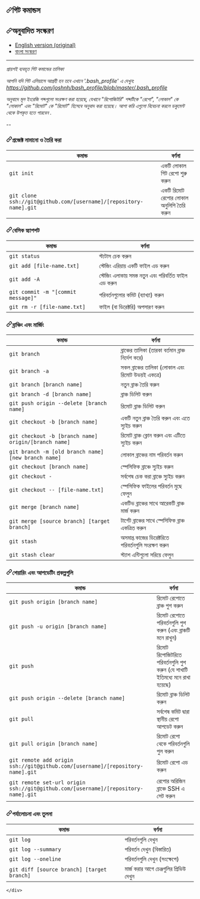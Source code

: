 <div id="readme" class="Box-body readme blob js-code-block-container p-5 p-xl-6 gist-border-0">
    <article class="markdown-body entry-content container-lg" itemprop="text"><h1 dir="auto"><a id="user-content-গিট-কমান্ডস" class="anchor" aria-hidden="true" href="#গিট-কমান্ডস"><svg class="octicon octicon-link" viewBox="0 0 16 16" version="1.1" width="16" height="16" aria-hidden="true"><path fill-rule="evenodd" d="M7.775 3.275a.75.75 0 001.06 1.06l1.25-1.25a2 2 0 112.83 2.83l-2.5 2.5a2 2 0 01-2.83 0 .75.75 0 00-1.06 1.06 3.5 3.5 0 004.95 0l2.5-2.5a3.5 3.5 0 00-4.95-4.95l-1.25 1.25zm-4.69 9.64a2 2 0 010-2.83l2.5-2.5a2 2 0 012.83 0 .75.75 0 001.06-1.06 3.5 3.5 0 00-4.95 0l-2.5 2.5a3.5 3.5 0 004.95 4.95l1.25-1.25a.75.75 0 00-1.06-1.06l-1.25 1.25a2 2 0 01-2.83 0z"></path></svg></a>গিট কমান্ডস</h1>
<h2 dir="auto"><a id="user-content-অনুবাদিত-সংস্করণ" class="anchor" aria-hidden="true" href="#অনুবাদিত-সংস্করণ"><svg class="octicon octicon-link" viewBox="0 0 16 16" version="1.1" width="16" height="16" aria-hidden="true"><path fill-rule="evenodd" d="M7.775 3.275a.75.75 0 001.06 1.06l1.25-1.25a2 2 0 112.83 2.83l-2.5 2.5a2 2 0 01-2.83 0 .75.75 0 00-1.06 1.06 3.5 3.5 0 004.95 0l2.5-2.5a3.5 3.5 0 00-4.95-4.95l-1.25 1.25zm-4.69 9.64a2 2 0 010-2.83l2.5-2.5a2 2 0 012.83 0 .75.75 0 001.06-1.06 3.5 3.5 0 00-4.95 0l-2.5 2.5a3.5 3.5 0 004.95 4.95l1.25-1.25a.75.75 0 00-1.06-1.06l-1.25 1.25a2 2 0 01-2.83 0z"></path></svg></a>অনুবাদিত সংস্করণ</h2>
<ul dir="auto">
<li><a href="/abNomanWeb/git-commands/blob/master/READMEen.md">English version (original)</a></li>
<li><a href="/abNomanWeb/git-commands/blob/master/READMEbn.md">বাংলা সংস্করণ</a></li>
</ul>
<hr>
<p dir="auto"><em>প্রায়শই ব্যবহৃত গিট কমান্ডের তালিকা</em></p>
<p dir="auto"><em>আপনি যদি গিট এলিয়াসে আগ্রহী হন তবে এখানে '.bash_profile' এ দেখুন: <a href="https://github.com/joshnh/bash_profile/blob/master/.bash_profile">https://github.com/joshnh/bash_profile/blob/master/.bash_profile</a></em></p>
<p dir="auto"><em>অনুবাদে মূল ইংরেজি শব্দগুলো সংরক্ষণ করা হয়েছে, যেখানে "রিপোজিটরি" শব্দটিকে "রেপো", "লোকাল" কে "লোকাল" এবং "রিমোট" কে "রিমোট" হিসেবে অনুবাদ করা হয়েছে। আশা করি এগুলো বিবেচনা করলে ডকুমেন্ট থেকে উপকৃত হতে পারবেন .</em></p>
<p dir="auto">--</p>
<h3 dir="auto"><a id="user-content-প্রজেক্ট-নামানো-ও-তৈরি-করা" class="anchor" aria-hidden="true" href="#প্রজেক্ট-নামানো-ও-তৈরি-করা"><svg class="octicon octicon-link" viewBox="0 0 16 16" version="1.1" width="16" height="16" aria-hidden="true"><path fill-rule="evenodd" d="M7.775 3.275a.75.75 0 001.06 1.06l1.25-1.25a2 2 0 112.83 2.83l-2.5 2.5a2 2 0 01-2.83 0 .75.75 0 00-1.06 1.06 3.5 3.5 0 004.95 0l2.5-2.5a3.5 3.5 0 00-4.95-4.95l-1.25 1.25zm-4.69 9.64a2 2 0 010-2.83l2.5-2.5a2 2 0 012.83 0 .75.75 0 001.06-1.06 3.5 3.5 0 00-4.95 0l-2.5 2.5a3.5 3.5 0 004.95 4.95l1.25-1.25a.75.75 0 00-1.06-1.06l-1.25 1.25a2 2 0 01-2.83 0z"></path></svg></a>প্রজেক্ট নামানো ও তৈরি করা</h3>
<table>
<thead>
<tr>
<th>কমান্ড</th>
<th>বর্ণনা</th>
</tr>
</thead>
<tbody>
<tr>
<td><code>git init</code></td>
<td>একটি লোকাল গিট রেপো শুরু করুন</td>
</tr>
<tr>
<td><code>git clone ssh://git@github.com/[username]/[repository-name].git</code></td>
<td>একটি রিমোট রেপোর লোকাল অনুলিপি তৈরি করুন</td>
</tr>
</tbody>
</table>
<h3 dir="auto"><a id="user-content-বেসিক-স্ন্যাপশট" class="anchor" aria-hidden="true" href="#বেসিক-স্ন্যাপশট"><svg class="octicon octicon-link" viewBox="0 0 16 16" version="1.1" width="16" height="16" aria-hidden="true"><path fill-rule="evenodd" d="M7.775 3.275a.75.75 0 001.06 1.06l1.25-1.25a2 2 0 112.83 2.83l-2.5 2.5a2 2 0 01-2.83 0 .75.75 0 00-1.06 1.06 3.5 3.5 0 004.95 0l2.5-2.5a3.5 3.5 0 00-4.95-4.95l-1.25 1.25zm-4.69 9.64a2 2 0 010-2.83l2.5-2.5a2 2 0 012.83 0 .75.75 0 001.06-1.06 3.5 3.5 0 00-4.95 0l-2.5 2.5a3.5 3.5 0 004.95 4.95l1.25-1.25a.75.75 0 00-1.06-1.06l-1.25 1.25a2 2 0 01-2.83 0z"></path></svg></a>বেসিক স্ন্যাপশট</h3>
<table>
<thead>
<tr>
<th>কমান্ড</th>
<th>বর্ণনা</th>
</tr>
</thead>
<tbody>
<tr>
<td><code>git status</code></td>
<td>স্ট্যটাস চেক করুন</td>
</tr>
<tr>
<td><code>git add [file-name.txt]</code></td>
<td>স্টেজিং এরিয়ায় একটি ফাইল এড করুন</td>
</tr>
<tr>
<td><code>git add -A</code></td>
<td>স্টেজিং এলাকায় সমস্ত নতুন এবং পরিবর্তিত ফাইল এড করুন</td>
</tr>
<tr>
<td><code>git commit -m "[commit message]"</code></td>
<td>পরিবর্তনগুলোর কমিট (ব্যাখ্যা) করুন</td>
</tr>
<tr>
<td><code>git rm -r [file-name.txt]</code></td>
<td>ফাইল (বা ডিরেক্টরি) অপসারণ করুন</td>
</tr>
</tbody>
</table>
<h3 dir="auto"><a id="user-content-ব্রাঞ্চিং-এবং-মার্জিং" class="anchor" aria-hidden="true" href="#ব্রাঞ্চিং-এবং-মার্জিং"><svg class="octicon octicon-link" viewBox="0 0 16 16" version="1.1" width="16" height="16" aria-hidden="true"><path fill-rule="evenodd" d="M7.775 3.275a.75.75 0 001.06 1.06l1.25-1.25a2 2 0 112.83 2.83l-2.5 2.5a2 2 0 01-2.83 0 .75.75 0 00-1.06 1.06 3.5 3.5 0 004.95 0l2.5-2.5a3.5 3.5 0 00-4.95-4.95l-1.25 1.25zm-4.69 9.64a2 2 0 010-2.83l2.5-2.5a2 2 0 012.83 0 .75.75 0 001.06-1.06 3.5 3.5 0 00-4.95 0l-2.5 2.5a3.5 3.5 0 004.95 4.95l1.25-1.25a.75.75 0 00-1.06-1.06l-1.25 1.25a2 2 0 01-2.83 0z"></path></svg></a>ব্রাঞ্চিং এবং মার্জিং</h3>
<table>
<thead>
<tr>
<th>কমান্ড</th>
<th>বর্ণনা</th>
</tr>
</thead>
<tbody>
<tr>
<td><code>git branch</code></td>
<td>ব্রাঞ্চের তালিকা (তারকা বর্তমান ব্রাঞ্চ নির্দেশ করে)</td>
</tr>
<tr>
<td><code>git branch -a</code></td>
<td>সকল ব্রাঞ্চের তালিকা (লোকাল এবং রিমোট উভয়ই একত্রে)</td>
</tr>
<tr>
<td><code>git branch [branch name]</code></td>
<td>নতুন ব্রাঞ্চ তৈরি করুন</td>
</tr>
<tr>
<td><code>git branch -d [branch name]</code></td>
<td>ব্রাঞ্চ ডিলিট করুন</td>
</tr>
<tr>
<td><code>git push origin --delete [branch name]</code></td>
<td>রিমোট ব্রাঞ্চ ডিলিট করুন</td>
</tr>
<tr>
<td><code>git checkout -b [branch name]</code></td>
<td>একটি নতুন ব্রাঞ্চ তৈরি করুন এবং এতে স্যুইচ করুন</td>
</tr>
<tr>
<td><code>git checkout -b [branch name] origin/[branch name]</code></td>
<td>রিমোট ব্রাঞ্চ ক্লোন করুন এবং এটিতে স্যুইচ করুন</td>
</tr>
<tr>
<td><code>git branch -m [old branch name] [new branch name]</code></td>
<td>লোকাল ব্রাঞ্চের নাম পরিবর্তন করুন</td>
</tr>
<tr>
<td><code>git checkout [branch name]</code></td>
<td>স্পেসিফিক ব্রাঞ্চে স্যুইচ করুন</td>
</tr>
<tr>
<td><code>git checkout -</code></td>
<td>সর্বশেষ চেক করা ব্রাঞ্চে স্যুইচ করুন</td>
</tr>
<tr>
<td><code>git checkout -- [file-name.txt]</code></td>
<td>স্পেসিফিক ফাইলের পরিবর্তন মুছে ফেলুন</td>
</tr>
<tr>
<td><code>git merge [branch name]</code></td>
<td>একটিভ ব্রাঞ্চের সাথে আরেকটি ব্রাঞ্চ মার্জ করুন</td>
</tr>
<tr>
<td><code>git merge [source branch] [target branch]</code></td>
<td>টার্গেট ব্রাঞ্চের সাথে স্পেসিফিক ব্রাঞ্চ একত্রিত করুন</td>
</tr>
<tr>
<td><code>git stash</code></td>
<td>অসমাপ্ত কাজের ডিরেক্টরিতে পরিবর্তনগুলি সংরক্ষণ করুন</td>
</tr>
<tr>
<td><code>git stash clear</code></td>
<td>স্ট্যাশ এন্টিগুলো সরিয়ে ফেলুন</td>
</tr>
</tbody>
</table>
<h3 dir="auto"><a id="user-content-শেয়ারিং-এবং-আপডেটিং-প্রকল্পগুলি" class="anchor" aria-hidden="true" href="#শেয়ারিং-এবং-আপডেটিং-প্রকল্পগুলি"><svg class="octicon octicon-link" viewBox="0 0 16 16" version="1.1" width="16" height="16" aria-hidden="true"><path fill-rule="evenodd" d="M7.775 3.275a.75.75 0 001.06 1.06l1.25-1.25a2 2 0 112.83 2.83l-2.5 2.5a2 2 0 01-2.83 0 .75.75 0 00-1.06 1.06 3.5 3.5 0 004.95 0l2.5-2.5a3.5 3.5 0 00-4.95-4.95l-1.25 1.25zm-4.69 9.64a2 2 0 010-2.83l2.5-2.5a2 2 0 012.83 0 .75.75 0 001.06-1.06 3.5 3.5 0 00-4.95 0l-2.5 2.5a3.5 3.5 0 004.95 4.95l1.25-1.25a.75.75 0 00-1.06-1.06l-1.25 1.25a2 2 0 01-2.83 0z"></path></svg></a>শেয়ারিং এবং আপডেটিং প্রকল্পগুলি</h3>
<table>
<thead>
<tr>
<th>কমান্ড</th>
<th>বর্ণনা</th>
</tr>
</thead>
<tbody>
<tr>
<td><code>git push origin [branch name]</code></td>
<td>রিমোট রেপোতে ব্রাঞ্চ পুশ করুন</td>
</tr>
<tr>
<td><code>git push -u origin [branch name]</code></td>
<td>রিমোট রেপোতে পরিবর্তনগুলি পুশ করুন (এবং ব্রাঞ্চটি মনে রাখুন)</td>
</tr>
<tr>
<td><code>git push</code></td>
<td>রিমোট রিপোজিটরিতে পরিবর্তনগুলি পুশ করুন (যে শাখাটি ইতিমধ্যে মনে রাখা হয়েছে)</td>
</tr>
<tr>
<td><code>git push origin --delete [branch name]</code></td>
<td>রিমোট ব্রাঞ্চ ডিলিট করুন</td>
</tr>
<tr>
<td><code>git pull</code></td>
<td>সর্বশেষ কমিট দ্বারা স্থানীয় রেপো আপডেট করুন</td>
</tr>
<tr>
<td><code>git pull origin [branch name]</code></td>
<td>রিমোট রেপো থেকে পরিবর্তনগুলি পুল করুন</td>
</tr>
<tr>
<td><code>git remote add origin ssh://git@github.com/[username]/[repository-name].git</code></td>
<td>রিমোট রেপো এড করুন</td>
</tr>
<tr>
<td><code>git remote set-url origin ssh://git@github.com/[username]/[repository-name].git</code></td>
<td>রেপোর অরিজিন ব্রাঞ্চে SSH এ সেট করুন</td>
</tr>
</tbody>
</table>
<h3 dir="auto"><a id="user-content-পর্যালোচনা-এবং-তুলনা" class="anchor" aria-hidden="true" href="#পর্যালোচনা-এবং-তুলনা"><svg class="octicon octicon-link" viewBox="0 0 16 16" version="1.1" width="16" height="16" aria-hidden="true"><path fill-rule="evenodd" d="M7.775 3.275a.75.75 0 001.06 1.06l1.25-1.25a2 2 0 112.83 2.83l-2.5 2.5a2 2 0 01-2.83 0 .75.75 0 00-1.06 1.06 3.5 3.5 0 004.95 0l2.5-2.5a3.5 3.5 0 00-4.95-4.95l-1.25 1.25zm-4.69 9.64a2 2 0 010-2.83l2.5-2.5a2 2 0 012.83 0 .75.75 0 001.06-1.06 3.5 3.5 0 00-4.95 0l-2.5 2.5a3.5 3.5 0 004.95 4.95l1.25-1.25a.75.75 0 00-1.06-1.06l-1.25 1.25a2 2 0 01-2.83 0z"></path></svg></a>পর্যালোচনা এবং তুলনা</h3>
<table>
<thead>
<tr>
<th>কমান্ড</th>
<th>বর্ণনা</th>
</tr>
</thead>
<tbody>
<tr>
<td><code>git log</code></td>
<td>পরিবর্তনগুলি দেখুন</td>
</tr>
<tr>
<td><code>git log --summary</code></td>
<td>পরিবর্তন দেখুন (বিস্তারিত)</td>
</tr>
<tr>
<td><code>git log --oneline</code></td>
<td>পরিবর্তনগুলি দেখুন (সংক্ষেপে)</td>
</tr>
<tr>
<td><code>git diff [source branch] [target branch]</code></td>
<td>মার্জ করার আগে চেঞ্জগুলির প্রিভিউ দেখুন</td>
</tr>
</tbody>
</table>
</article>
  </div>

    </div>
